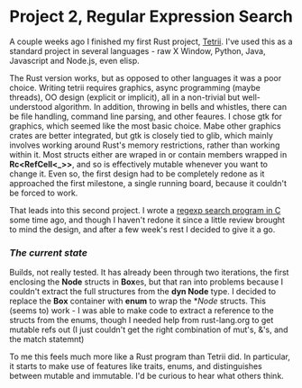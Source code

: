 # Project 2, Regular Expression Search

A couple weeks ago I finished my first Rust project, [Tetrii](https://github.com/russellyoung/tetrii). I've used this as a standard project in several languages - raw X Window, Python, Java, Javascript and Node.js, even elisp. 

The Rust version works, but as opposed to other languages it was a poor choice. Writing tetrii requires graphics, async programming (maybe threads), OO design (explicit or implicit), all in a non-trivial but well-understood algorithm. In addition, throwing in bells and whistles, there can be file handling, command line parsing, and other feaures. I chose gtk for graphics, which seemed like the most basic choice. Mabe other graphics crates are better integrated, but gtk is closely tied to glib, which mainly involves working around Rust's memory restrictions, rather than working within it. Most structs either are wraped in or contain members wrapped in **Rc<RefCell<_>>**, and so is effectively mutable whenever you want to change it. Even so, the first design had to be completely redone as it approached the first milestone, a single running board, because it couldn't be forced to work.

That leads into this second project. I wrote a [regexp search program in C](https://young-0.com/regexp) some time ago, and though I haven't redone it since a little review brought to mind the design, and after a few week's rest I decided to give it a go.

### _The current state_

Builds, not really tested. It has already been through two iterations, the first enclosing the **Node** structs in **Box**es, but that ran into problems because I couldn't extract the full structures from the **dyn Node** type. I decided to replace the **Box** container with **enum** to wrap the **Node* structs. This (seems to) work - I was able to make code to extract a reference to the structs from the enums, though I needed help from rust-lang.org to get mutable refs out (I just couldn't get the right combination of mut's, &'s, and the match statemnt)

To me this feels much more like a Rust program than Tetrii did. In particular, it starts to make use of features like traits, enums, and distinguishes between mutable and immutable. I'd be curious to hear what others think.